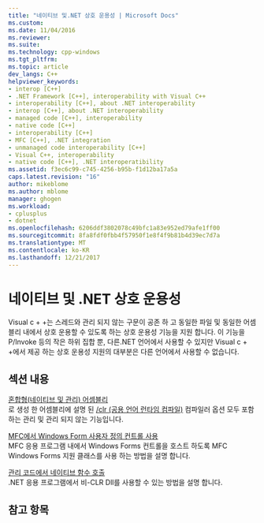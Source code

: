 ```yaml
---
title: "네이티브 및.NET 상호 운용성 | Microsoft Docs"
ms.custom: 
ms.date: 11/04/2016
ms.reviewer: 
ms.suite: 
ms.technology: cpp-windows
ms.tgt_pltfrm: 
ms.topic: article
dev_langs: C++
helpviewer_keywords:
- interop [C++]
- .NET Framework [C++], interoperability with Visual C++
- interoperability [C++], about .NET interoperability
- interop [C++], about .NET interoperability
- managed code [C++], interoperability
- native code [C++]
- interoperability [C++]
- MFC [C++], .NET integration
- unmanaged code interoperability [C++]
- Visual C++, interoperability
- native code [C++], .NET interoperatibility
ms.assetid: f3ec6c99-c745-4256-b95b-f1d12ba17a5a
caps.latest.revision: "16"
author: mikeblome
ms.author: mblome
manager: ghogen
ms.workload:
- cplusplus
- dotnet
ms.openlocfilehash: 6206ddf3802078c49bfc1a83e952ed79afe1ff00
ms.sourcegitcommit: 8fa8fdf0fbb4f57950f1e8f4f9b81b4d39ec7d7a
ms.translationtype: MT
ms.contentlocale: ko-KR
ms.lasthandoff: 12/21/2017
---
```

# <a name="native-and-net-interoperability"></a>네이티브 및 .NET 상호 운용성
Visual c + +는 스레드와 관리 되지 않는 구문이 공존 하 고 동일한 파일 및 동일한 어셈블리 내에서 상호 운용할 수 있도록 하는 상호 운용성 기능을 지원 합니다. 이 기능을 P/Invoke 등의 작은 하위 집합 뿐, 다른.NET 언어에서 사용할 수 있지만 Visual c + +에서 제공 하는 상호 운용성 지원의 대부분은 다른 언어에서 사용할 수 없습니다.  
  
## <a name="in-this-section"></a>섹션 내용  
 [혼합형(네이티브 및 관리) 어셈블리](../dotnet/mixed-native-and-managed-assemblies.md)  
 로 생성 한 어셈블리에 설명 된 [/clr (공용 언어 런타임 컴파일)](../build/reference/clr-common-language-runtime-compilation.md) 컴파일러 옵션 모두 포함 하는 관리 및 관리 되지 않는 기능입니다.  
  
 [MFC에서 Windows Form 사용자 정의 컨트롤 사용](../dotnet/using-a-windows-form-user-control-in-mfc.md)  
 MFC 응용 프로그램 내에서 Windows Forms 컨트롤을 호스트 하도록 MFC Windows Forms 지원 클래스를 사용 하는 방법을 설명 합니다.  
  
 [관리 코드에서 네이티브 함수 호출](../dotnet/calling-native-functions-from-managed-code.md)  
 .NET 응용 프로그램에서 비-CLR Dll를 사용할 수 있는 방법을 설명 합니다.  
  
## <a name="see-also"></a>참고 항목  


